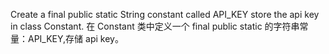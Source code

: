 Create a final public static String constant called API_KEY store the api key in class Constant.
在 Constant 类中定义一个 final public static 的字符串常量：API_KEY,存储 api key。